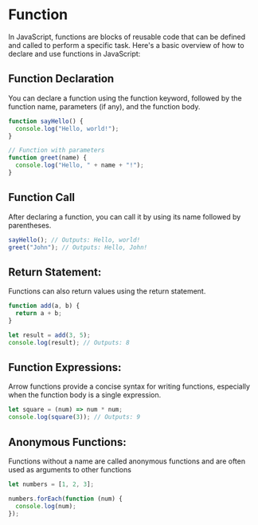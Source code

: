 # Function

In JavaScript, functions are blocks of reusable code that can be defined and called to perform a specific task. Here's a basic overview of how to declare and use functions in JavaScript:

## Function Declaration

You can declare a function using the function keyword, followed by the function name, parameters (if any), and the function body.

```javascript
function sayHello() {
  console.log("Hello, world!");
}

// Function with parameters
function greet(name) {
  console.log("Hello, " + name + "!");
}
```

## Function Call

After declaring a function, you can call it by using its name followed by parentheses.

```javascript
sayHello(); // Outputs: Hello, world!
greet("John"); // Outputs: Hello, John!
```

## Return Statement:

Functions can also return values using the return statement.

```javascript
function add(a, b) {
  return a + b;
}

let result = add(3, 5);
console.log(result); // Outputs: 8
```

## Function Expressions:

Arrow functions provide a concise syntax for writing functions, especially when the function body is a single expression.

```javascript
let square = (num) => num * num;
console.log(square(3)); // Outputs: 9
```

## Anonymous Functions:

Functions without a name are called anonymous functions and are often used as arguments to other functions

```javascript
let numbers = [1, 2, 3];

numbers.forEach(function (num) {
  console.log(num);
});
```
